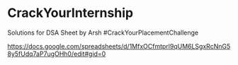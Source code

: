 # CrackYourInternship
Solutions for DSA Sheet by Arsh #CrackYourPlacementChallenge

https://docs.google.com/spreadsheets/d/1MfxOCfmtprl9qUM6LSgxRcNnG58y5fUdq7aP7ugOHh0/edit#gid=0
